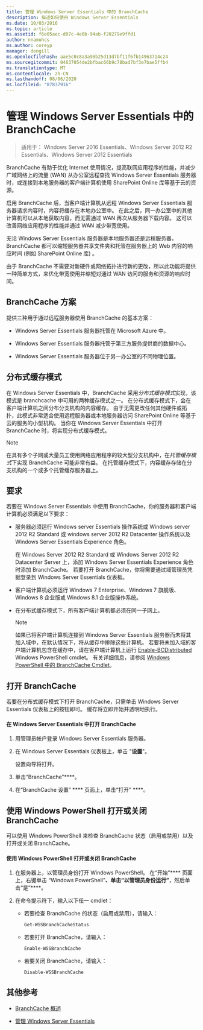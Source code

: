 ```yaml
---
title: 管理 Windows Server Essentials 中的 BranchCache
description: 描述如何使用 Windows Server Essentials
ms.date: 10/03/2016
ms.topic: article
ms.assetid: f6e05aec-d07c-4e0b-94ab-f20279e9ffd1
author: nnamuhcs
ms.author: coreyp
manager: dongill
ms.openlocfilehash: aae5c0c8a3a98b25d13d7bf11f6fb14963714c24
ms.sourcegitcommit: 04637054de2bfbac66b9c78bad7bf3e7bae5ffb4
ms.translationtype: MT
ms.contentlocale: zh-CN
ms.lasthandoff: 08/06/2020
ms.locfileid: "87837916"
---
```

# <a name="manage-branchcache-in-windows-server-essentials"></a>管理 Windows Server Essentials 中的 BranchCache

>适用于： Windows Server 2016 Essentials、Windows Server 2012 R2 Essentials、Windows Server 2012 Essentials

BranchCache 有助于优化 Internet 使用情况，提高联网应用程序的性能，并减少广域网络上的流量 (WAN) 从办公室远程查找 Windows Server Essentials 服务器时，或连接到本地服务器的客户端计算机使用 SharePoint Online 库等基于云的资源。

 启用 BranchCache 后，当客户端计算机从远程 Windows Server Essentials 服务器请求内容时，内容将缓存在本地办公室中。 在此之后，同一办公室中的其他计算机可以从本地获取内容，而无需通过 WAN 再次从服务器下载内容。 这可以改善网络应用程序的性能并通过 WAN 减少带宽使用。

 无论 Windows Server Essentials 服务器是本地服务器还是远程服务器，BranchCache 都可以缩短服务器共享文件夹和托管在服务器上的 Web 内容的响应时间 (例如 SharePoint Online 库) 。

 由于 BranchCache 不需要对新硬件或网络拓扑进行新的更改，所以此功能将提供一种简单方式，来优化带宽使用并缩短对通过 WAN 访问的服务和资源的响应时间。

## <a name="branchcache-scenarios"></a>BranchCache 方案
 提供三种用于通过远程服务器使用 BranchCache 的基本方案：

-   Windows Server Essentials 服务器托管在 Microsoft Azure 中。

-   Windows Server Essentials 服务器托管于第三方服务提供商的数据中心。

-   Windows Server Essentials 服务器位于另一办公室的不同物理位置。

## <a name="distributed-cache-mode"></a>分布式缓存模式
 在 Windows Server Essentials 中，BranchCache 采用*分布式缓存模式*实现，该模式是 branchcache 中可用的两种缓存模式之一。 在分布式缓存模式下，会在客户端计算机之间分布分支机构的内容缓存。 由于无需更改任何其他硬件或拓扑，此模式非常适合使用远程服务器或本地服务器访问 SharePoint Online 等基于云的服务的小型机构。 当你在 Windows Server Essentials 中打开 BranchCache 时，将实现分布式缓存模式。

> [!NOTE]
>  在具有多个子网或大量员工使用网络应用程序的较大型分支机构中，在*托管缓存模式*下实现 BranchCache 可能非常有益。 在托管缓存模式下，内容缓存存储在分支机构的一个或多个托管缓存服务器上。

## <a name="requirements"></a>要求
 若要在 Windows Server Essentials 中使用 BranchCache，你的服务器和客户端计算机必须满足以下要求：

-   服务器必须运行 Windows server Essentials 操作系统或 Windows server 2012 R2 Standard 或 windows server 2012 R2 Datacenter 操作系统以及 Windows Server Essentials Experience 角色。

     在 Windows Server 2012 R2 Standard 或 Windows Server 2012 R2 Datacenter Server 上，添加 Windows Server Essentials Experience 角色时添加 BranchCache。 若要打开 BranchCache，你将需要通过域管理员凭据登录到 Windows Server Essentials 仪表板。

-   客户端计算机必须运行 Windows 7 Enterprise、Windows 7 旗舰版、Windows 8 企业版或 Windows 8.1 企业版操作系统。

-   在分布式缓存模式下，所有客户端计算机都必须在同一子网上。

    > [!NOTE]
    >  如果已将客户端计算机连接到 Windows Server Essentials 服务器而未将其加入域中，在默认情况下，将从缓存中排除这些计算机。 若要将未加入域的客户端计算机包含在缓存中，请在客户端计算机上运行 [Enable-BCDistributed](https://technet.microsoft.com/library/hh848398.aspx) Windows PowerShell cmdlet。 有关详细信息，请参阅 [Windows PowerShell 中的 BranchCache Cmdlet](https://technet.microsoft.com/library/hh848392.aspx)。


## <a name="turn-branchcache-on"></a>打开 BranchCache
 若要在分布式缓存模式下打开 BranchCache，只需单击 Windows Server Essentials 仪表板上的按钮即可。 缓存将立即开始并透明地执行。

#### <a name="to-turn-on-branchcache-in-windows-server-essentials"></a>在 Windows Server Essentials 中打开 BranchCache

1.  用管理员帐户登录 Windows Server Essentials 服务器。

2.  在 Windows Server Essentials 仪表板上，单击 "**设置**"。

     设置向导将打开。

3.  单击“BranchCache”****。

4.  在“BranchCache 设置” **** 页面上，单击“打开” ****。

## <a name="use-windows-powershell-to-turn-branchcache-on-or-off"></a>使用 Windows PowerShell 打开或关闭 BranchCache
 可以使用 Windows PowerShell 来检查 BranchCache 状态（启用或禁用）以及打开或关闭 BranchCache。

#### <a name="to-turn-branchcache-on-or-off-using-windows-powershell"></a>使用 Windows PowerShell 打开或关闭 BranchCache

1.  在服务器上，以管理员身份打开 Windows PowerShell。 在“开始”**** 页面上，右键单击 “Windows PowerShell”****、单击“以管理员身份运行”****，然后单击“是”****。

2.  在命令提示符下，输入以下任一 cmdlet：

    -   若要检查 BranchCache 的状态（启用或禁用），请输入：

        ```powershell
        Get-WSSBranchCacheStatus
        ```

    -   若要打开 BranchCache，请输入：

        ```powershell
        Enable-WSSBranchCache
        ```

    -   若要关闭 BranchCache，请输入：

        ```powershell
        Disable-WSSBranchCache
        ```

## <a name="additional-references"></a>其他参考

-   [BranchCache 概述](/previous-versions/windows/it-pro/windows-server-2012-R2-and-2012/hh831696(v=ws.11))

-   [管理 Windows Server Essentials](Manage-Windows-Server-Essentials.md)